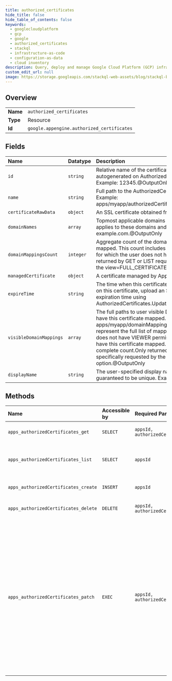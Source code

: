 ```yaml
---
title: authorized_certificates
hide_title: false
hide_table_of_contents: false
keywords:
  - googlecloudplatform
  - gcp
  - google
  - authorized_certificates
  - stackql
  - infrastructure-as-code
  - configuration-as-data
  - cloud inventory
description: Query, deploy and manage Google Cloud Platform (GCP) infrastructure and resources using SQL
custom_edit_url: null
image: https://storage.googleapis.com/stackql-web-assets/blog/stackql-blog-post-featured-image.png
---
```

  
    

## Overview
<table><tbody>
<tr><td><b>Name</b></td><td><code>authorized_certificates</code></td></tr>
<tr><td><b>Type</b></td><td>Resource</td></tr>
<tr><td><b>Id</b></td><td><code>google.appengine.authorized_certificates</code></td></tr>
</tbody></table>

## Fields
| Name | Datatype | Description |
|:-----|:---------|:------------|
| `id` | `string` | Relative name of the certificate. This is a unique value autogenerated on AuthorizedCertificate resource creation. Example: 12345.@OutputOnly |
| `name` | `string` | Full path to the AuthorizedCertificate resource in the API. Example: apps/myapp/authorizedCertificates/12345.@OutputOnly |
| `certificateRawData` | `object` | An SSL certificate obtained from a certificate authority. |
| `domainNames` | `array` | Topmost applicable domains of this certificate. This certificate applies to these domains and their subdomains. Example: example.com.@OutputOnly |
| `domainMappingsCount` | `integer` | Aggregate count of the domain mappings with this certificate mapped. This count includes domain mappings on applications for which the user does not have VIEWER permissions.Only returned by GET or LIST requests when specifically requested by the view=FULL_CERTIFICATE option.@OutputOnly |
| `managedCertificate` | `object` | A certificate managed by App Engine. |
| `expireTime` | `string` | The time when this certificate expires. To update the renewal time on this certificate, upload an SSL certificate with a different expiration time using AuthorizedCertificates.UpdateAuthorizedCertificate.@OutputOnly |
| `visibleDomainMappings` | `array` | The full paths to user visible Domain Mapping resources that have this certificate mapped. Example: apps/myapp/domainMappings/example.com.This may not represent the full list of mapped domain mappings if the user does not have VIEWER permissions on all of the applications that have this certificate mapped. See domain_mappings_count for a complete count.Only returned by GET or LIST requests when specifically requested by the view=FULL_CERTIFICATE option.@OutputOnly |
| `displayName` | `string` | The user-specified display name of the certificate. This is not guaranteed to be unique. Example: My Certificate. |
## Methods
| Name | Accessible by | Required Params | Description |
|:-----|:--------------|:----------------|:------------|
| `apps_authorizedCertificates_get` | `SELECT` | `appsId, authorizedCertificatesId` | Gets the specified SSL certificate. |
| `apps_authorizedCertificates_list` | `SELECT` | `appsId` | Lists all SSL certificates the user is authorized to administer. |
| `apps_authorizedCertificates_create` | `INSERT` | `appsId` | Uploads the specified SSL certificate. |
| `apps_authorizedCertificates_delete` | `DELETE` | `appsId, authorizedCertificatesId` | Deletes the specified SSL certificate. |
| `apps_authorizedCertificates_patch` | `EXEC` | `appsId, authorizedCertificatesId` | Updates the specified SSL certificate. To renew a certificate and maintain its existing domain mappings, update certificate_data with a new certificate. The new certificate must be applicable to the same domains as the original certificate. The certificate display_name may also be updated. |
